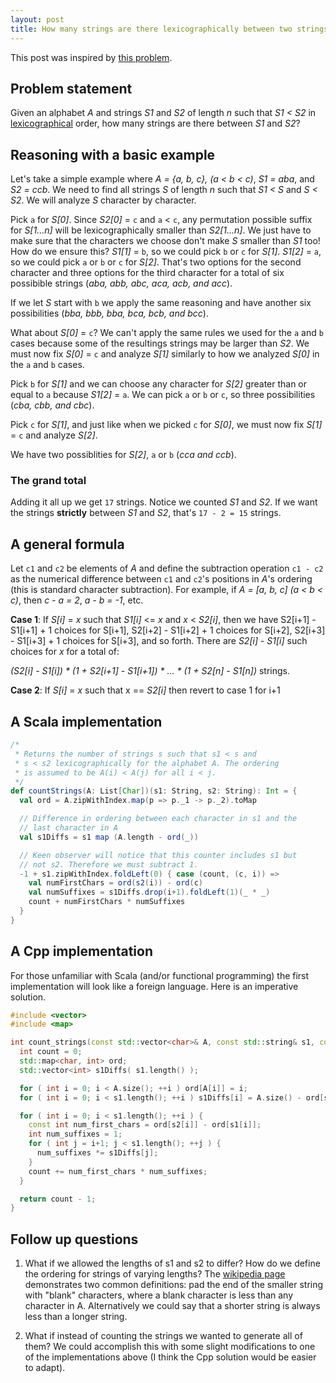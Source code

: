 ```yaml
---
layout: post
title: How many strings are there lexicographically between two strings?
---
```


This post was inspired by [this
problem](https://leetcode.com/problems/find-all-good-strings/).

## Problem statement
Given an alphabet _A_ and strings _S1_ and _S2_ of length _n_ such that _S1 < S2_
in [lexicographical](https://en.wikipedia.org/wiki/Lexicographical_order) order,
how many strings are there between _S1_ and _S2_?

## Reasoning with a basic example
Let's take a simple example where _A = {a, b, c}, (a < b < c)_,
_S1 = aba_, and _S2 = ccb_. We need to find all strings _S_ of
length _n_ such that _S1 < S_ and _S < S2_. We will analyze _S_ character by
character.

Pick `a` for _S[0]_. Since _S2[0]_ = `c` and `a` < `c`, any permutation possible
suffix for _S[1...n]_ will be lexicographically smaller than _S2[1...n]_.
We just have to make sure that the characters we choose don't make _S_ smaller
than _S1_ too! How do we ensure this? _S1[1]_ = `b`, so we could pick `b` or `c`
for _S[1]_. _S1[2]_ = `a`, so we could pick `a` or `b` or `c` for _S[2]_. That's
two options for the second character and three options for the third character
for a total of six possibible strings (_aba, abb, abc, aca, acb, and acc_).

If we let _S_ start with `b` we apply the same reasoning and have another
six possibilities (_bba, bbb, bba, bca, bcb, and bcc_).

What about _S[0]_ = `c`? We can't apply the same rules we used for the `a` and `b` cases
because some of the resultings strings may be larger
than _S2_. We must now fix _S[0]_ = `c` and analyze _S[1]_ similarly to how we
analyzed _S[0]_ in the `a` and `b` cases.

Pick `b` for _S[1]_ and we can choose any character for _S[2]_ greater than or equal
to `a` because _S1[2]_ = `a`. We can pick `a` or `b` or `c`, so three
possibilities (_cba, cbb, and cbc_).

Pick `c` for _S[1]_, and just like when we picked `c` for _S[0]_, we must now
fix _S[1]_ = `c` and analyze _S[2]_.

We have two possiblities for _S[2]_, `a` or `b` (_cca and ccb_).

### The grand total
Adding it all up we get `17` strings. Notice we counted
_S1_ and _S2_. If we want the strings **strictly** between _S1_ and _S2_,
that's `17 - 2 = 15` strings.

## A general formula
Let `c1` and `c2` be elements of _A_ and define the subtraction operation
`c1 - c2` as the numerical difference between `c1` and `c2`'s positions in _A_'s
ordering (this is standard character subtraction). For example, if 
_A = [a, b, c] (a < b < c)_, then _c - a = 2_, _a - b = -1_, etc.

**Case 1**: If _S[i]_ = _x_ such that _S1[i]_ <= _x_ and _x_ < _S2[i]_, then we have
S2[i+1] - S1[i+1] + 1 choices for S[i+1], S2[i+2] - S1[i+2] + 1 choices for S[i+2],
S2[i+3] - S1[i+3] + 1 choices for S[i+3], and so forth. There are _S2[i]_ - _S1[i]_ such
choices for _x_ for a total of:

_(S2[i] - S1[i]) * (1 + S2[i+1] - S1[i+1]) * ... * (1 + S2[n] - S1[n])_ strings.

**Case 2**: If _S[i]_ = _x_ such that x == _S2[i]_ then revert to case 1 for i+1

## A Scala implementation
```scala
/*
 * Returns the number of strings s such that s1 < s and
 * s < s2 lexicographically for the alphabet A. The ordering
 * is assumed to be A(i) < A(j) for all i < j.
 */
def countStrings(A: List[Char])(s1: String, s2: String): Int = {
  val ord = A.zipWithIndex.map(p => p._1 -> p._2).toMap

  // Difference in ordering between each character in s1 and the
  // last character in A
  val s1Diffs = s1 map (A.length - ord(_))

  // Keen observer will notice that this counter includes s1 but
  // not s2. Therefore we must subtract 1.
  -1 + s1.zipWithIndex.foldLeft(0) { case (count, (c, i)) =>
    val numFirstChars = ord(s2(i)) - ord(c)
    val numSuffixes = s1Diffs.drop(i+1).foldLeft(1)(_ * _)
    count + numFirstChars * numSuffixes
  }
}
```

## A Cpp implementation
For those unfamiliar with Scala (and/or functional programming) the first
implementation will look like a foreign language. Here is an imperative
solution.
```cpp
#include <vector>
#include <map>

int count_strings(const std::vector<char>& A, const std::string& s1, const std::string& s2) {
  int count = 0;
  std::map<char, int> ord;
  std::vector<int> s1Diffs( s1.length() );

  for ( int i = 0; i < A.size(); ++i ) ord[A[i]] = i;
  for ( int i = 0; i < s1.length(); ++i ) s1Diffs[i] = A.size() - ord[s1[i]];

  for ( int i = 0; i < s1.length(); ++i ) {
    const int num_first_chars = ord[s2[i]] - ord[s1[i]];
    int num_suffixes = 1;
    for ( int j = i+1; j < s1.length(); ++j ) {
      num_suffixes *= s1Diffs[j];
    }
    count += num_first_chars * num_suffixes;
  }

  return count - 1;
}
```

## Follow up questions

1. What if we allowed the lengths of s1 and s2 to differ? How do we define the
   ordering for strings of varying lengths? The [wikipedia
   page](https://en.wikipedia.org/wiki/Lexicographical_order) demonstrates two
   common definitions: pad the end of the smaller string with "blank"
   characters, where a blank character is less than any character in A.
   Alternatively we could say that a shorter string is always less than a longer
   string.

2. What if instead of counting the strings we wanted to generate all of them? We
   could accomplish this with some slight modifications to one of the
   implementations above (I think the Cpp solution would be easier to adapt).
